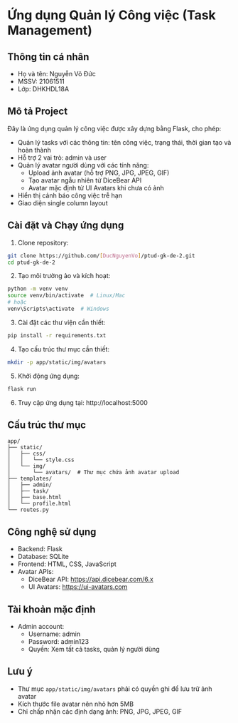 # Ứng dụng Quản lý Công việc (Task Management)

## Thông tin cá nhân
- Họ và tên: Nguyễn Võ Đức
- MSSV: 21061511
- Lớp: DHKHDL18A

## Mô tả Project
Đây là ứng dụng quản lý công việc được xây dựng bằng Flask, cho phép:
- Quản lý tasks với các thông tin: tên công việc, trạng thái, thời gian tạo và hoàn thành
- Hỗ trợ 2 vai trò: admin và user
- Quản lý avatar người dùng với các tính năng:
  - Upload ảnh avatar (hỗ trợ PNG, JPG, JPEG, GIF)
  - Tạo avatar ngẫu nhiên từ DiceBear API
  - Avatar mặc định từ UI Avatars khi chưa có ảnh
- Hiển thị cảnh báo công việc trễ hạn
- Giao diện single column layout

## Cài đặt và Chạy ứng dụng

1. Clone repository:
```bash
git clone https://github.com/[DucNguyenVo]/ptud-gk-de-2.git
cd ptud-gk-de-2
```

2. Tạo môi trường ảo và kích hoạt:
```bash
python -m venv venv
source venv/bin/activate  # Linux/Mac
# hoặc
venv\Scripts\activate  # Windows
```

3. Cài đặt các thư viện cần thiết:
```bash
pip install -r requirements.txt
```

4. Tạo cấu trúc thư mục cần thiết:
```bash
mkdir -p app/static/img/avatars
```

5. Khởi động ứng dụng:
```bash
flask run
```

6. Truy cập ứng dụng tại: http://localhost:5000

## Cấu trúc thư mục
```
app/
├── static/
│   ├── css/
│   │   └── style.css
│   └── img/
│       └── avatars/  # Thư mục chứa ảnh avatar upload
├── templates/
│   ├── admin/
│   ├── task/
│   ├── base.html
│   └── profile.html
└── routes.py
```

## Công nghệ sử dụng
- Backend: Flask
- Database: SQLite
- Frontend: HTML, CSS, JavaScript
- Avatar APIs:
  - DiceBear API: https://api.dicebear.com/6.x
  - UI Avatars: https://ui-avatars.com

## Tài khoản mặc định
- Admin account:
  - Username: admin
  - Password: admin123
  - Quyền: Xem tất cả tasks, quản lý người dùng

## Lưu ý
- Thư mục `app/static/img/avatars` phải có quyền ghi để lưu trữ ảnh avatar
- Kích thước file avatar nên nhỏ hơn 5MB
- Chỉ chấp nhận các định dạng ảnh: PNG, JPG, JPEG, GIF


   
